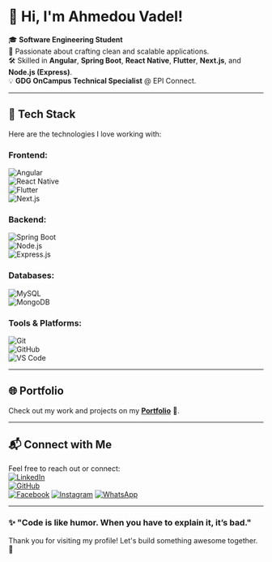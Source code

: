 # 👋 Hi, I'm Ahmedou Vadel!

🎓 **Software Engineering Student**  
🌟 Passionate about crafting clean and scalable applications.  
🛠️ Skilled in **Angular**, **Spring Boot**, **React Native**, **Flutter**, **Next.js**, and **Node.js (Express)**.  
💡 **GDG OnCampus Technical Specialist** @ EPI Connect.  

---

## 🚀 Tech Stack
Here are the technologies I love working with:  

### Frontend:
![Angular](https://img.shields.io/badge/Angular-DD0031?style=for-the-badge&logo=angular&logoColor=white)  
![React Native](https://img.shields.io/badge/React%20Native-61DAFB?style=for-the-badge&logo=react&logoColor=black)  
![Flutter](https://img.shields.io/badge/Flutter-02569B?style=for-the-badge&logo=flutter&logoColor=white)  
![Next.js](https://img.shields.io/badge/Next.js-000000?style=for-the-badge&logo=next.js&logoColor=white)

### Backend:
![Spring Boot](https://img.shields.io/badge/Spring%20Boot-6DB33F?style=for-the-badge&logo=spring&logoColor=white)  
![Node.js](https://img.shields.io/badge/Node.js-339933?style=for-the-badge&logo=node.js&logoColor=white)  
![Express.js](https://img.shields.io/badge/Express.js-000000?style=for-the-badge&logo=express&logoColor=white)

### Databases:
![MySQL](https://img.shields.io/badge/MySQL-4479A1?style=for-the-badge&logo=mysql&logoColor=white)  
![MongoDB](https://img.shields.io/badge/MongoDB-47A248?style=for-the-badge&logo=mongodb&logoColor=white)

### Tools & Platforms:
![Git](https://img.shields.io/badge/Git-F05032?style=for-the-badge&logo=git&logoColor=white)  
![GitHub](https://img.shields.io/badge/GitHub-181717?style=for-the-badge&logo=github&logoColor=white)  
![VS Code](https://img.shields.io/badge/Visual%20Studio%20Code-007ACC?style=for-the-badge&logo=visual-studio-code&logoColor=white)

---

## 🌐 Portfolio
Check out my work and projects on my [**Portfolio**](https://protfolio-ten-ecru.vercel.app/) 🌟.

---

## 📬 Connect with Me
Feel free to reach out or connect:  
[![LinkedIn](https://img.shields.io/badge/LinkedIn-0A66C2?style=for-the-badge&logo=linkedin&logoColor=white)](https://www.linkedin.com/in/ahmedou-vadel-346bb6231/)  
[![GitHub](https://img.shields.io/badge/GitHub-181717?style=for-the-badge&logo=github&logoColor=white)](https://github.com/AhmedouVadel)  
[![Facebook](https://img.shields.io/badge/Facebook-1877F2?style=for-the-badge&logo=facebook&logoColor=white)]([https://www.facebook.com](https://www.facebook.com/ahmed.vadel.79/))  
[![Instagram](https://img.shields.io/badge/Instagram-E4405F?style=for-the-badge&logo=instagram&logoColor=white)]([https://www.instagram.com](https://www.instagram.com/_te_mo___/?hl=fr))  
[![WhatsApp](https://img.shields.io/badge/WhatsApp-25D366?style=for-the-badge&logo=whatsapp&logoColor=white)](https://wa.me/+22243453805)  

---

### ✨ "Code is like humor. When you have to explain it, it’s bad."  
Thank you for visiting my profile! Let's build something awesome together. 🚀
